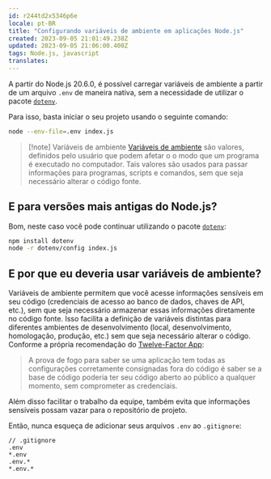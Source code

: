 ```yaml
---
id: r244td2x5346p6e
locale: pt-BR
title: "Configurando variáveis de ambiente em aplicações Node.js"
created: 2023-09-05 21:01:49.238Z
updated: 2023-09-05 21:06:00.400Z
tags: Node.js, javascript
translates:
---
```


A partir do Node.js 20.6.0, é possível carregar variáveis de ambiente a partir de um arquivo `.env` de maneira nativa, sem a necessidade de utilizar o pacote [`dotenv`](https://www.npmjs.com/package/dotenv).

Para isso, basta iniciar o seu projeto usando o seguinte comando:

```bash
node --env-file=.env index.js
```

> [!note] Variáveis de ambiente
> <a href="https://pt.wikipedia.org/wiki/Vari%C3%A1vel_de_ambiente">Variáveis de ambiente</a> são valores, definidos pelo usuário que podem afetar o o modo que um programa é executado no computador. Tais valores são usados para passar informações para programas, scripts e comandos, sem que seja necessário alterar o código fonte.

## E para versões mais antigas do Node.js?

Bom, neste caso você pode continuar utilizando o pacote [`dotenv`](https://www.npmjs.com/package/dotenv):

```bash
npm install dotenv
node -r dotenv/config index.js
```

## E por que eu deveria usar variáveis de ambiente?

Variáveis de ambiente permitem que você acesse informações sensíveis em seu código (credenciais de acesso ao banco de dados, chaves de API, etc.), sem que seja necessário armazenar essas informações diretamente no código fonte. Isso facilita a definição de variáveis distintas para diferentes ambientes de desenvolvimento (local, desenvolvimento, homologação, produção, etc.) sem que seja necessário alterar o código. Conforme a própria recomendação do [Twelve-Factor App](https://12factor.net/pt_br/config):

> A prova de fogo para saber se uma aplicação tem todas as configurações corretamente consignadas fora do código é saber se a base de código poderia ter seu código aberto ao público a qualquer momento, sem comprometer as credenciais.

Além disso facilitar o trabalho da equipe, também evita que informações sensíveis possam vazar para o repositório de projeto.

Então, nunca esqueça de adicionar seus arquivos `.env` ao `.gitignore`:

```
// .gitignore
.env
*.env
.env.*
*.env.*
```
